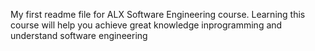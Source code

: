 My first readme file for ALX Software Engineering course. Learning this course will help you achieve great knowledge inprogramming and understand software engineering
